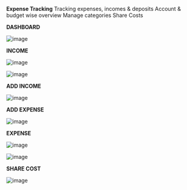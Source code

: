 **Expense Tracking**
Tracking expenses, incomes & deposits
Account & budget wise overview
Manage categories
Share Costs


**DASHBOARD**

![image](https://github.com/KishanKhetia/Expense-Tracker-Xpenser/assets/154426891/108a35ae-5114-4cb3-b9ac-6016dc5d7263)

**INCOME**

![image](https://github.com/KishanKhetia/Expense-Tracker-Xpenser/assets/154426891/e81881f6-4230-4771-a647-8e31efdbaa08)


![image](https://github.com/KishanKhetia/Expense-Tracker-Xpenser/assets/154426891/884b196f-13ef-4411-a0a6-32a8315ff9b8)


**ADD INCOME**

![image](https://github.com/KishanKhetia/Expense-Tracker-Xpenser/assets/154426891/1c2fed50-dbde-4109-8bd7-1bb06507dccc)


**ADD EXPENSE**

![image](https://github.com/KishanKhetia/Expense-Tracker-Xpenser/assets/154426891/6227f6e5-c5d3-4935-94b0-c0d912ed6422)


**EXPENSE**

![image](https://github.com/KishanKhetia/Expense-Tracker-Xpenser/assets/154426891/9dac86ff-ca3d-4103-9477-d552bc56fb22)


![image](https://github.com/KishanKhetia/Expense-Tracker-Xpenser/assets/154426891/7b737485-bb14-49aa-b653-9b4a586ac2c3)


**SHARE COST**


![image](https://github.com/KishanKhetia/Expense-Tracker-Xpenser/assets/154426891/b2a746ac-4a29-4775-9979-36fbda0e8e2b)


